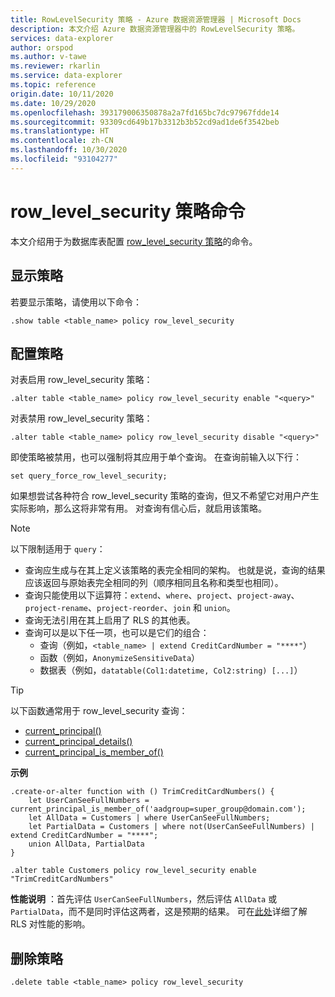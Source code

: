 ```yaml
---
title: RowLevelSecurity 策略 - Azure 数据资源管理器 | Microsoft Docs
description: 本文介绍 Azure 数据资源管理器中的 RowLevelSecurity 策略。
services: data-explorer
author: orspod
ms.author: v-tawe
ms.reviewer: rkarlin
ms.service: data-explorer
ms.topic: reference
origin.date: 10/11/2020
ms.date: 10/29/2020
ms.openlocfilehash: 393179006350878a2a7fd165bc7dc97967fdde14
ms.sourcegitcommit: 93309cd649b17b3312b3b52cd9ad1de6f3542beb
ms.translationtype: HT
ms.contentlocale: zh-CN
ms.lasthandoff: 10/30/2020
ms.locfileid: "93104277"
---
```

# <a name="row_level_security-policy-command"></a>row_level_security 策略命令

本文介绍用于为数据库表配置 [row_level_security 策略](rowlevelsecuritypolicy.md)的命令。

## <a name="displaying-the-policy"></a>显示策略

若要显示策略，请使用以下命令：

```kusto
.show table <table_name> policy row_level_security
```

## <a name="configuring-the-policy"></a>配置策略

对表启用 row_level_security 策略：

```kusto
.alter table <table_name> policy row_level_security enable "<query>"
```

对表禁用 row_level_security 策略：

```kusto
.alter table <table_name> policy row_level_security disable "<query>"
```

即使策略被禁用，也可以强制将其应用于单个查询。 在查询前输入以下行：

`set query_force_row_level_security;`

如果想尝试各种符合 row_level_security 策略的查询，但又不希望它对用户产生实际影响，那么这将非常有用。 对查询有信心后，就启用该策略。

> [!NOTE]
> 以下限制适用于 `query`：
>
> * 查询应生成与在其上定义该策略的表完全相同的架构。 也就是说，查询的结果应该返回与原始表完全相同的列（顺序相同且名称和类型也相同）。
> * 查询只能使用以下运算符：`extend`、`where`、`project`、`project-away`、`project-rename`、`project-reorder`、`join` 和 `union`。
> * 查询无法引用在其上启用了 RLS 的其他表。
> * 查询可以是以下任一项，也可以是它们的组合：
>    * 查询（例如，`<table_name> | extend CreditCardNumber = "****"`）
>    * 函数（例如，`AnonymizeSensitiveData`）
>    * 数据表（例如，`datatable(Col1:datetime, Col2:string) [...]`）

> [!TIP]
> 以下函数通常用于 row_level_security 查询：
> * [current_principal()](../query/current-principalfunction.md)
> * [current_principal_details()](../query/current-principal-detailsfunction.md)
> * [current_principal_is_member_of()](../query/current-principal-ismemberoffunction.md)

**示例**

```kusto
.create-or-alter function with () TrimCreditCardNumbers() {
    let UserCanSeeFullNumbers = current_principal_is_member_of('aadgroup=super_group@domain.com');
    let AllData = Customers | where UserCanSeeFullNumbers;
    let PartialData = Customers | where not(UserCanSeeFullNumbers) | extend CreditCardNumber = "****";
    union AllData, PartialData
}

.alter table Customers policy row_level_security enable "TrimCreditCardNumbers"
```

**性能说明** ：首先评估 `UserCanSeeFullNumbers`，然后评估 `AllData` 或 `PartialData`，而不是同时评估这两者，这是预期的结果。
可在[此处](rowlevelsecuritypolicy.md#performance-impact-on-queries)详细了解 RLS 对性能的影响。

## <a name="deleting-the-policy"></a>删除策略

```kusto
.delete table <table_name> policy row_level_security
```
